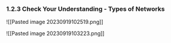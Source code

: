 ### 1.2.3 Check Your Understanding - Types of Networks

![[Pasted image 20230919102519.png]]



![[Pasted image 20230919103223.png]]
